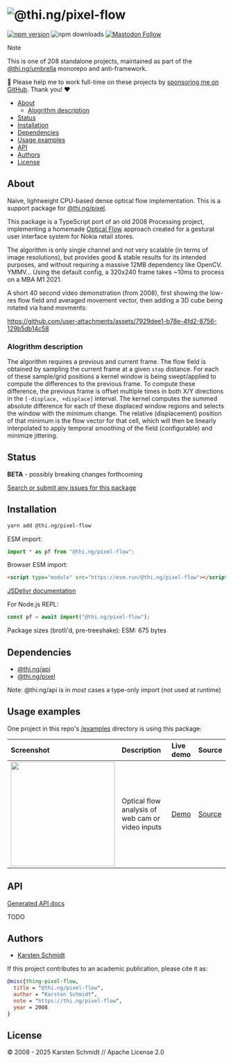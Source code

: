 <!-- This file is generated - DO NOT EDIT! -->
<!-- Please see: https://github.com/thi-ng/umbrella/blob/develop/CONTRIBUTING.md#changes-to-readme-files -->
# ![@thi.ng/pixel-flow](https://raw.githubusercontent.com/thi-ng/umbrella/develop/assets/banners/thing-pixel-flow.svg?b1308a49)

[![npm version](https://img.shields.io/npm/v/@thi.ng/pixel-flow.svg)](https://www.npmjs.com/package/@thi.ng/pixel-flow)
![npm downloads](https://img.shields.io/npm/dm/@thi.ng/pixel-flow.svg)
[![Mastodon Follow](https://img.shields.io/mastodon/follow/109331703950160316?domain=https%3A%2F%2Fmastodon.thi.ng&style=social)](https://mastodon.thi.ng/@toxi)

> [!NOTE]
> This is one of 208 standalone projects, maintained as part
> of the [@thi.ng/umbrella](https://github.com/thi-ng/umbrella/) monorepo
> and anti-framework.
>
> 🚀 Please help me to work full-time on these projects by [sponsoring me on
> GitHub](https://github.com/sponsors/postspectacular). Thank you! ❤️

- [About](#about)
  - [Alogrithm description](#alogrithm-description)
- [Status](#status)
- [Installation](#installation)
- [Dependencies](#dependencies)
- [Usage examples](#usage-examples)
- [API](#api)
- [Authors](#authors)
- [License](#license)

## About

Naive, lightweight CPU-based dense optical flow implementation. This is a support package for [@thi.ng/pixel](https://github.com/thi-ng/umbrella/tree/develop/packages/pixel).

This package is a TypeScript port of an old 2008 Processing project,
implementing a homemade [Optical
Flow](https://en.wikipedia.org/wiki/Optical_flow) approach created for a
gestural user interface system for Nokia retail stores.

The algorithm is only single channel and not very scalable (in terms of image
resolutions), but provides good & stable results for its intended purposes, and
without requiring a massive 12MB dependency like OpenCV. YMMV... Using the
default config, a 320x240 frame takes ~10ms to process on a MBA M1 2021.

A short 40 second video demonstration (from 2008), first showing the low-res
flow field and averaged movement vector, then adding a 3D cube being rotated via
hand movments:

https://github.com/user-attachments/assets/7929dee1-b78e-4fd2-8756-129b5db14c58

### Alogrithm description

The algorithm requires a previous and current frame. The flow field is obtained
by sampling the current frame at a given `step` distance. For each of these
sample/grid positions a kernel window is being swept/applied to compute the
differences to the previous frame. To compute these difference, the previous
frame is offset multiple times in both X/Y directions in the `[-displace,
+displace]` interval. The kernel computes the summed absolute difference for
each of these displaced window regions and selects the window with the minimum
change. The relative (displacement) position of that minimum is the flow vector
for that cell, which will then be linearly interpolated to apply temporal
smoothing of the field (configurable) and minimize jittering.

## Status

**BETA** - possibly breaking changes forthcoming

[Search or submit any issues for this package](https://github.com/thi-ng/umbrella/issues?q=%5Bpixel-flow%5D+in%3Atitle)

## Installation

```bash
yarn add @thi.ng/pixel-flow
```

ESM import:

```ts
import * as pf from "@thi.ng/pixel-flow";
```

Browser ESM import:

```html
<script type="module" src="https://esm.run/@thi.ng/pixel-flow"></script>
```

[JSDelivr documentation](https://www.jsdelivr.com/)

For Node.js REPL:

```js
const pf = await import("@thi.ng/pixel-flow");
```

Package sizes (brotli'd, pre-treeshake): ESM: 675 bytes

## Dependencies

- [@thi.ng/api](https://github.com/thi-ng/umbrella/tree/develop/packages/api)
- [@thi.ng/pixel](https://github.com/thi-ng/umbrella/tree/develop/packages/pixel)

Note: @thi.ng/api is in _most_ cases a type-only import (not used at runtime)

## Usage examples

One project in this repo's
[/examples](https://github.com/thi-ng/umbrella/tree/develop/examples)
directory is using this package:

| Screenshot                                                                                                           | Description                                      | Live demo                                          | Source                                                                          |
|:---------------------------------------------------------------------------------------------------------------------|:-------------------------------------------------|:---------------------------------------------------|:--------------------------------------------------------------------------------|
| <img src="https://raw.githubusercontent.com/thi-ng/umbrella/develop/assets/examples/optical-flow.avif" width="240"/> | Optical flow analysis of web cam or video inputs | [Demo](https://demo.thi.ng/umbrella/optical-flow/) | [Source](https://github.com/thi-ng/umbrella/tree/develop/examples/optical-flow) |

## API

[Generated API docs](https://docs.thi.ng/umbrella/pixel-flow/)

TODO

## Authors

- [Karsten Schmidt](https://thi.ng)

If this project contributes to an academic publication, please cite it as:

```bibtex
@misc{thing-pixel-flow,
  title = "@thi.ng/pixel-flow",
  author = "Karsten Schmidt",
  note = "https://thi.ng/pixel-flow",
  year = 2008
}
```

## License

&copy; 2008 - 2025 Karsten Schmidt // Apache License 2.0
